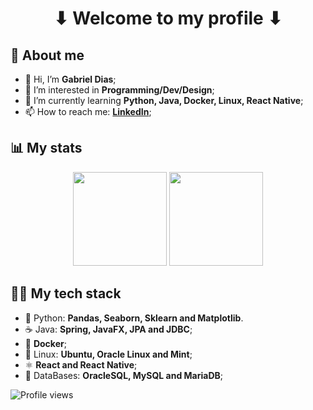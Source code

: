 <h1 align="center">⬇ Welcome to my profile ⬇</h1>

## 📖 About me

- 👋 Hi, I’m **Gabriel Dias**;
- 👀 I’m interested in **Programming/Dev/Design**;
- 🌱 I’m currently learning **Python, Java, Docker, Linux, React Native**;
- 📫 How to reach me: **<a href="https://www.linkedin.com/in/gabrielfurlaneti">LinkedIn</a>**;

## 📊 My stats

<div align="center">
	<img height="150em" src="https://github-readme-stats.vercel.app/api?username=DabGias&theme=onedark&show_icons=true&hide_title=true" />
	<img height="150em" src="https://github-readme-stats.vercel.app/api/top-langs/?username=DabGias&theme=onedark&layout=compact&hide_title=true" />
</div>

## 👨‍💻 My tech stack

- 🐍 Python: **Pandas, Seaborn, Sklearn and Matplotlib**.
- ☕ Java: **Spring, JavaFX, JPA and JDBC**;
- 🐋 **Docker**;
- 🐧 Linux: **Ubuntu, Oracle Linux and Mint**;
- ⚛ **React and React Native**;
- 🔋 DataBases: **OracleSQL, MySQL and MariaDB**;

<p align="left"><img src="https://komarev.com/ghpvc/?username=DabGias&color=green" alt="Profile views"/></p>
